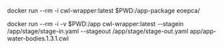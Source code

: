 
docker run --rm -i cwl-wrapper:latest $PWD:/app-package eoepca/

docker run --rm -i -v $PWD:/app cwl-wrapper:latest --stagein /app/stage/stage-in.yaml --stageout /app/stage/stage-out.yaml app/app-water-bodies.1.3.1.cwl 